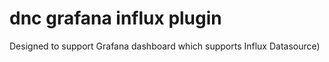 # dnc grafana influx plugin

Designed to support Grafana dashboard which supports Influx Datasource)